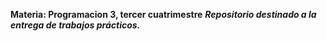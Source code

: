**Materia: Programacion 3, tercer cuatrimestre**
***Repositorio destinado a la entrega de trabajos prácticos.***
